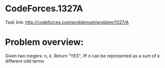 # CodeForces.1327A
Task link: http://codeforces.com/problemset/problem/1327/A
# Problem overview:
Given two inegers: n, k. Return "YES", iff n can be represented as a sum of k different odd terms
